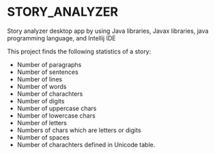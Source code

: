 # STORY_ANALYZER
Story analyzer desktop app by using Java libraries, Javax libraries, java programming language, and Intellij IDE

This project finds the following statistics of a story:

- Number of paragraphs
- Number of sentences
- Number of lines
- Number of words
- Number of charachters
- Number of digits
- Number of uppercase chars
- Number of lowercase chars
- Number of letters
- Numbers of chars which are letters or digits
- Number of spaces
- Number of charachters defined in Unicode table.
